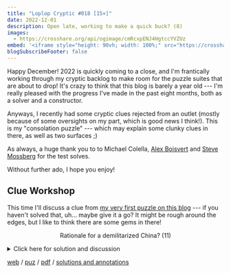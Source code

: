 ```yaml
---
title: "Loplop Cryptic #018 [15×]"
date: 2022-12-01
description: Open late, working to make a quick buck? (8)
images:
  - https://crosshare.org/api/ogimage/cmRcxpENJ4HgtccYVZUz
embed: '<iframe style="height: 90vh; width: 100%;" src="https://crosshare.org/embed/cmRcxpENJ4HgtccYVZUz/ArvGvNkiqJRS71DkcyTunpgI9hr2" frameborder="0" allowfullscreen="true" allowtransparency="true"></iframe>'
blogSubscribeFooter: false
---
```


Happy December! 2022 is quickly coming to a close, and I'm frantically working
through my cryptic backlog to make room for the puzzle suites that are about to
drop! It's crazy to think that this blog is barely a year old --- I'm really
pleased with the progress I've made in the past eight months, both as a solver
and a constructor.  

Anyways, I recently had some cryptic clues rejected from an outlet (mostly
because of some oversights on my part, which is good news I think!). This is my
"consolation puzzle" --- which may explain some clunky clues in there, as well
as two surfaces ;)

As always, a huge thank you to to Michael Colella, [Alex
Boisvert](https://www.alexboisvert.com/sitepuzzles.php) and [Steve
Mossberg](https://www.patreon.com/squarechase) for the test solves.

Without further ado, I hope you enjoy!

## Clue Workshop

This time I'll discuss a clue from [my very first puzzle on this
blog](/crosswords/001) --- if you haven't solved that, uh... maybe give it a
go? It might be rough around the edges, but I like to think there are some gems
in there!

<p style="text-align:center">
Rationale for a demilitarized China? (11)
</p>

<details>
<summary>Click here for solution and discussion</summary>

- **Answer:** EXPLANATION
- **Definition:** Rationale
- **Wordplay:** EX-P.L.A. NATION (a demilitarized China?)

This was definitely one of the brightest clues I wrote in my first few puzzles.

Even though the clue required some pretty specific knowledge (that the name of
China's military is the People's Liberation Army, a.k.a. the PLA), I adored the
fun and funny heteronym, which [I've written about
previously](/crosswords/011/).

</details>

[web](https://crosshare.org/crosswords/cmRcxpENJ4HgtccYVZUz/loplop-cryptic-018-15)
/ [puz](/crosswords/loplop-018.puz)
/ [pdf](/crosswords/loplop-018.pdf)
/ [solutions and annotations](/crosswords/loplop-018-solutions.pdf)
